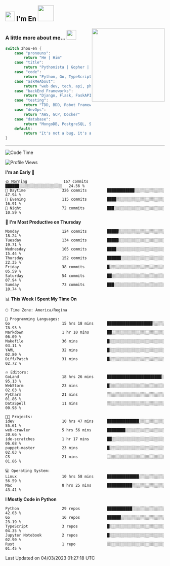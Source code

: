 <h2><img src="https://emojis.slackmojis.com/emojis/images/1531849430/4246/blob-sunglasses.gif?1531849430" width="30"/> I'm En <img src="https://media.giphy.com/media/12oufCB0MyZ1Go/giphy.gif" width="50"></h2>
<img align='right' src="https://media.giphy.com/media/M9gbBd9nbDrOTu1Mqx/giphy.gif" width="230">


### A little more about me... <img src="https://media.giphy.com/media/WUlplcMpOCEmTGBtBW/giphy.gif" width="30">  
<!--
```javascript
const zhou-en = {
    pronouns: "He" | "Him",
    title: "Pythonista" | "Gopher" | "Rustacean",
    code: ["Python", "Go", "Rust", "TypeScript"],
    askMeAbout: ["web dev", "tech", "app dev", "photography"],
    technologies: {
        backEnd: {
            python: ["Django", "Flask", "FaskAPI"],
            go: []
        },
        scraping: ["selenium", "scrapy", "spider"],
        testing: ["Robot Framework"],
        devOps: ["AWS", "Docker", "GCP", "Nginx"],
        databases: ["mongo", "postgresql", "sqlite"],
        misc: ["Firebase", "Heroku"]
    },
    architecture: ["Event Driven Architecture", "Microservices"],
    currentFocus: ["Temporal", "Rust"],
    funFact: "It's not a bug, it's a feature!"
};
```
  -->

```go
switch zhou-en {
    case "pronouns":
        return "He | Him"
    case "title":
        return "Pythonista | Gopher | Rustacean"
    case "code":
        return "Python, Go, TypeScript, Rust"
    case "askMeAbout":
        return "web dev, tech, api, photography, basketball"
    case "backEnd Frameworks":
        return "Django, Flask, FaskAPI, Temporal"
    case "testing":
        return "TDD, BDD, Robot Framework, pytest"
    case "devOps":
        return "AWS, GCP, Docker"
    case "database":
        return "MongoDB, PostgreSQL, Sqlit"
    default:
        return "It's not a bug, it's a feature!"
}
```




---
<!--START_SECTION:waka-->
![Code Time](http://img.shields.io/badge/Code%20Time-504%20hrs%201%20min-blue)

![Profile Views](http://img.shields.io/badge/Profile%20Views-1-blue)

**I'm an Early 🐤** 

```text
🌞 Morning                167 commits         ██████░░░░░░░░░░░░░░░░░░░   24.56 % 
🌆 Daytime                326 commits         ████████████░░░░░░░░░░░░░   47.94 % 
🌃 Evening                115 commits         ████░░░░░░░░░░░░░░░░░░░░░   16.91 % 
🌙 Night                  72 commits          ███░░░░░░░░░░░░░░░░░░░░░░   10.59 % 
```
📅 **I'm Most Productive on Thursday** 

```text
Monday                   124 commits         █████░░░░░░░░░░░░░░░░░░░░   18.24 % 
Tuesday                  134 commits         █████░░░░░░░░░░░░░░░░░░░░   19.71 % 
Wednesday                105 commits         ████░░░░░░░░░░░░░░░░░░░░░   15.44 % 
Thursday                 152 commits         ██████░░░░░░░░░░░░░░░░░░░   22.35 % 
Friday                   38 commits          █░░░░░░░░░░░░░░░░░░░░░░░░   05.59 % 
Saturday                 54 commits          ██░░░░░░░░░░░░░░░░░░░░░░░   07.94 % 
Sunday                   73 commits          ███░░░░░░░░░░░░░░░░░░░░░░   10.74 % 
```


📊 **This Week I Spent My Time On** 

```text
🕑︎ Time Zone: America/Regina

💬 Programming Languages: 
Go                       15 hrs 18 mins      ████████████████████░░░░░   78.93 % 
Markdown                 1 hr 10 mins        ██░░░░░░░░░░░░░░░░░░░░░░░   06.09 % 
Makefile                 36 mins             █░░░░░░░░░░░░░░░░░░░░░░░░   03.11 % 
YAML                     32 mins             █░░░░░░░░░░░░░░░░░░░░░░░░   02.80 % 
Diff/Patch               31 mins             █░░░░░░░░░░░░░░░░░░░░░░░░   02.72 % 

🔥 Editors: 
GoLand                   18 hrs 26 mins      ████████████████████████░   95.13 % 
WebStorm                 23 mins             █░░░░░░░░░░░░░░░░░░░░░░░░   02.03 % 
PyCharm                  21 mins             ░░░░░░░░░░░░░░░░░░░░░░░░░   01.86 % 
DataSpell                11 mins             ░░░░░░░░░░░░░░░░░░░░░░░░░   00.98 % 

🐱‍💻 Projects: 
idev                     10 hrs 47 mins      ██████████████░░░░░░░░░░░   55.61 % 
web-crawler              5 hrs 56 mins       ████████░░░░░░░░░░░░░░░░░   30.66 % 
ide-scratches            1 hr 17 mins        ██░░░░░░░░░░░░░░░░░░░░░░░   06.68 % 
puppet-master            23 mins             █░░░░░░░░░░░░░░░░░░░░░░░░   02.03 % 
CS                       21 mins             ░░░░░░░░░░░░░░░░░░░░░░░░░   01.86 % 

💻 Operating System: 
Linux                    10 hrs 58 mins      ██████████████░░░░░░░░░░░   56.59 % 
Mac                      8 hrs 25 mins       ███████████░░░░░░░░░░░░░░   43.41 % 
```

**I Mostly Code in Python** 

```text
Python                   29 repos            ███████████░░░░░░░░░░░░░░   42.03 % 
Go                       16 repos            ██████░░░░░░░░░░░░░░░░░░░   23.19 % 
TypeScript               3 repos             █░░░░░░░░░░░░░░░░░░░░░░░░   04.35 % 
Jupyter Notebook         2 repos             █░░░░░░░░░░░░░░░░░░░░░░░░   02.90 % 
Rust                     1 repo              ░░░░░░░░░░░░░░░░░░░░░░░░░   01.45 % 
```




 Last Updated on 04/03/2023 01:27:18 UTC
<!--END_SECTION:waka-->
